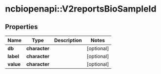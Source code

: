 # ncbiopenapi::V2reportsBioSampleId


## Properties
Name | Type | Description | Notes
------------ | ------------- | ------------- | -------------
**db** | **character** |  | [optional] 
**label** | **character** |  | [optional] 
**value** | **character** |  | [optional] 


